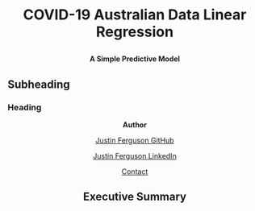 <h1>
  <p align="center">COVID-19 Australian Data Linear Regression</p>
  <p align="center" style="font-size:0.5em;">A Simple Predictive Model</p>
</h1>

<h2 class="card-heading">Subheading</h2>
<h3 class="card-heading">Heading</h3>

<p align="center"><b>Author</b></p>
<a href="https://github.com/j-b-ferguson"><p align="center">Justin Ferguson GitHub</p></a>
<a href="https://www.linkedin.com/in/jf2749/"><p align="center">Justin Ferguson LinkedIn</p></a>
<a href="mailto:justin.benjamin.ferguson@gmail.com?subject=GitHub%20Enquiry"><p align="center">Contact</p></a>

<h2><p align=center>Executive Summary</h2>
